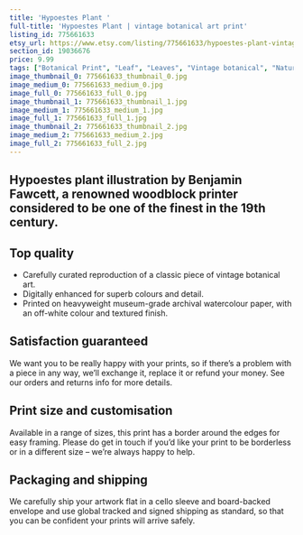 ```yaml
---
title: 'Hypoestes Plant '
full-title: 'Hypoestes Plant | vintage botanical art print'
listing_id: 775661633
etsy_url: https://www.etsy.com/listing/775661633/hypoestes-plant-vintage-botanical-art?utm_source=site&utm_medium=api&utm_campaign=api
section_id: 19036676
price: 9.99
tags: ["Botanical Print", "Leaf", "Leaves", "Vintage botanical", "Nature", "Botanical", "Garden", "Leaf print", "Kitchen print", "Vintage wall art", "Gift print", "Gardening", "Acanthus"]
image_thumbnail_0: 775661633_thumbnail_0.jpg
image_medium_0: 775661633_medium_0.jpg
image_full_0: 775661633_full_0.jpg
image_thumbnail_1: 775661633_thumbnail_1.jpg
image_medium_1: 775661633_medium_1.jpg
image_full_1: 775661633_full_1.jpg
image_thumbnail_2: 775661633_thumbnail_2.jpg
image_medium_2: 775661633_medium_2.jpg
image_full_2: 775661633_full_2.jpg
---
```

Hypoestes plant illustration by Benjamin Fawcett, a renowned woodblock printer considered to be one of the finest in the 19th century.
---

## Top quality

* Carefully curated reproduction of a classic piece of vintage botanical art.
* Digitally enhanced for superb colours and detail.
* Printed on heavyweight museum-grade archival watercolour paper, with an off-white colour and textured finish.

## Satisfaction guaranteed

We want you to be really happy with your prints, so if there’s a problem with a piece in any way, we’ll exchange it, replace it or refund your money. See our orders and returns info for more details. 

## Print size and customisation

Available in a range of sizes, this print has a border around the edges for easy framing. Please do get in touch if you’d like your print to be borderless or in a different size – we’re always happy to help.

## Packaging and shipping

We carefully ship your artwork flat in a cello sleeve and board-backed envelope and use global tracked and signed shipping as standard, so that you can be confident your prints will arrive safely.

